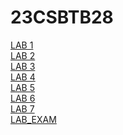 # 23CSBTB28
<a href="https://github.com/poornasainehal1781/23CSBTB28/blob/main/Lab_1.ipynb">LAB 1</a></br>
<a href="https://github.com/poornasainehal1781/23CSBTB28/blob/main/lab_2.ipynb">LAB 2</a></br>
<a href="https://github.com/poornasainehal1781/23CSBTB28/blob/main/LAB_3.ipynb">LAB 3</a></br>
<a href="https://github.com/poornasainehal1781/23CSBTB28/blob/main/Lab_4.ipynb">LAB 4</a></br>
<a href="https://github.com/poornasainehal1781/23CSBTB28/blob/main/Lab_5.ipynb">LAB 5</a></br>
<a href="https://github.com/poornasainehal1781/23CSBTB28/blob/main/Lab_6.ipynb">LAB 6</a></br>
<a href="https://github.com/poornasainehal1781/23CSBTB28/blob/main/LAB_07.ipynb">LAB 7</a></br>
<a href="https://github.com/poornasainehal1781/23CSBTB28/blob/main/Lab_Exam.ipynb">LAB_EXAM</a></br>
